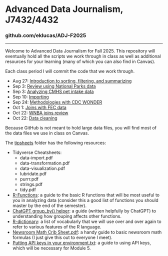 # Advanced Data Journalism, J7432/4432
### github.com/eklucas/ADJ-F2025
________
 
Welcome to Advanced Data Journalism for Fall 2025. This repository will eventually hold all the scripts we work through in class as well as additional resources for your learning (many of which you can also find in Canvas). 

Each class period I will commit the code that we work through.

-    Aug 27: [Introduction to sorting, filtering, and summarizing](https://eklucas.github.io/ADJ-F2025/scripts/day-one-r-notebook.html)
-	 Sep 3: [Review using National Parks data](https://eklucas.github.io/ADJ-F2025/scripts/nps-review.html)
-    Sep 3: [Analyzing CMHS pet intake data](https://eklucas.github.io/ADJ-F2025/scripts/practice-CMHS-pets.html)
-    Sep 10: [Importing](https://eklucas.github.io/ADJ-F2025/scripts/importing-in-class.html)
-    Sep 24: [Methodologies with CDC WONDER](https://eklucas.github.io/ADJ-F2025/scripts/cdc-wonder.html)
-    Oct 1: [Joins with FEC data](https://eklucas.github.io/ADJ-F2025/scripts/joins-in-class.html)
-    Oct 22: [WNBA joins review](https://eklucas.github.io/ADJ-F2025/scripts/wnba-joins-review.html)
-    Oct 22: [Data cleaning](https://eklucas.github.io/ADJ-F2025/scripts/data-cleaning-in-class.html)


Because GitHub is not meant to hold large data files, you will find most of the data files we use in class on Canvas. 

The [tipsheets](/tipsheets) folder has the following resources: 
-   Tidyverse Cheatsheets: 
	- data-import.pdf
	- data-transformation.pdf
	- data-visualization.pdf
	- lubridate.pdf
	- purrr.pdf
	- strings.pdf
	- tidy.pdf
-   [R-Functions](https://eklucas.github.io/ADJ-F2025/tipsheets/R-Functions.html): a guide to the basic R functions that will be most useful to you in analyzing data (consider this a good list of functions you should master by the end of the semester).
-   [ChatGPT group_by() helper](https://github.com/eklucas/ADJ-F2025/blob/main/tipsheets/ChatGPT%20group_by%20helper.pdf): a guide (written helpfully by ChatGPT) to understanding how grouping affects other functions.
-   [R-dictionary](https://eklucas.github.io/ADJ-F2025/tipsheets/R-dictionary.html): a list of vocabularly that we will use over and over again to refer to various features of the R language.
-   [Newsroom Math Crib Sheet.pdf](https://github.com/eklucas/ADJ-F2025/blob/main/tipsheets/Newsroom%20Math%20Crib%20Sheet.pdf): a handy guide to basic newsroom math formulas (I just give this out to everyone I meet).
-   [Putting API keys in your environment.txt](https://github.com/eklucas/ADJ-F2025/blob/main/tipsheets/Putting%20API%20keys%20in%20your%20environment.txt): a guide to using API keys, which will be necessary for Module 5.
